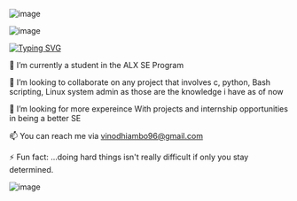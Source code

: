 ![image](https://raw.githubusercontent.com/Mkiige/Mkiige/51e90611a1397247289189a2f4a9f08816fb2d90/assets/Bottom_up.svg)

![image](https://user-images.githubusercontent.com/110998416/210606435-b59d0ec8-bc8d-4b2d-a78b-f609d477bd38.png)

<a href="https://git.io/typing-svg"><img src="https://readme-typing-svg.demolab.com?font=Fira+Code&pause=1000&color=22F766&background=1A1A1A00&vCenter=true&width=435&lines=+Hi+👋+ I'm+Vincent+Odhiambo.;Welcome+to+my+profile!;" alt="Typing SVG" /></a>

🔭 I’m currently a student in the ALX SE Program

 👯 I’m looking to collaborate on any project that involves c, python, Bash scripting, Linux system admin as those are the knowledge i have as of now

🤝 I’m looking for more expereince With projects and internship opportunities in being a better SE

📫 You can reach me via vinodhiambo96@gmail.com


⚡ Fun fact: ...doing hard things isn't really difficult if only you stay determined.



![image](https://user-images.githubusercontent.com/110998416/210607742-149bf66c-32df-4647-99ee-700381fc4a58.png)
